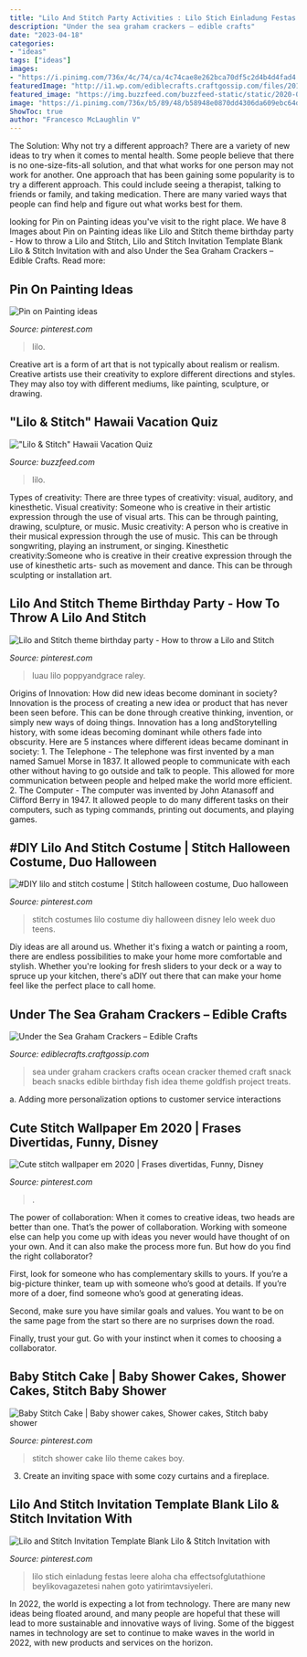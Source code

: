 ```yaml
---
title: "Lilo And Stitch Party Activities : Lilo Stich Einladung Festas Leere Aloha Cha Effectsofglutathione Beylikovagazetesi Nahen Goto Yatirimtavsiyeleri"
description: "Under the sea graham crackers – edible crafts"
date: "2023-04-18"
categories:
- "ideas"
tags: ["ideas"]
images:
- "https://i.pinimg.com/736x/4c/74/ca/4c74cae8e262bca70df5c2d4b4d4fad4.jpg"
featuredImage: "http://i1.wp.com/ediblecrafts.craftgossip.com/files/2016/01/Under-the-Sea-Graham-Crackers.jpg?fit=600,800"
featured_image: "https://img.buzzfeed.com/buzzfeed-static/static/2020-04/21/22/enhanced/81faf4baf92a/original-1508-1587509296-2.jpg?crop=1249:654;0,38%26downsize=1250:*"
image: "https://i.pinimg.com/736x/b5/89/48/b58948e0870dd4306da609ebc64dae5f.jpg"
ShowToc: true
author: "Francesco McLaughlin V"
---
```



The Solution: Why not try a different approach?
There are a variety of new ideas to try when it comes to mental health. Some people believe that there is no one-size-fits-all solution, and that what works for one person may not work for another. One approach that has been gaining some popularity is to try a different approach. This could include seeing a therapist, talking to friends or family, and taking medication. There are many varied ways that people can find help and figure out what works best for them.

	

		
looking for Pin on Painting ideas you've visit to the right place. We have 8 Images about Pin on Painting ideas like Lilo and Stitch theme birthday party - How to throw a Lilo and Stitch, Lilo and Stitch Invitation Template Blank Lilo &amp; Stitch Invitation with and also Under the Sea Graham Crackers – Edible Crafts. Read more:
		
    
## Pin On Painting Ideas

<img loading=lazy src="https://i.pinimg.com/736x/b5/89/48/b58948e0870dd4306da609ebc64dae5f.jpg" onerror="this.onerror=null;this.src='https://tse2.mm.bing.net/th?id=OIP.Cz9q6g1V0tISYDpcNLUIrwAAAA&amp;pid=15.1';" alt="Pin on Painting ideas">

_Source: pinterest.com_

>lilo. 

	

Creative art is a form of art that is not typically about realism or realism. Creative artists use their creativity to explore different directions and styles. They may also toy with different mediums, like painting, sculpture, or drawing.

    
## &quot;Lilo &amp; Stitch&quot; Hawaii Vacation Quiz

<img loading=lazy src="https://img.buzzfeed.com/buzzfeed-static/static/2020-04/21/22/enhanced/81faf4baf92a/original-1508-1587509296-2.jpg?crop=1249:654;0,38%26downsize=1250:*" onerror="this.onerror=null;this.src='https://tse1.mm.bing.net/th?id=OIP.WLcmPkyBy1sHdl1JVjCOtQHaD4&amp;pid=15.1';" alt="&quot;Lilo &amp; Stitch&quot; Hawaii Vacation Quiz">

_Source: buzzfeed.com_

>lilo. 

	

Types of creativity: There are three types of creativity: visual, auditory, and kinesthetic.
Visual creativity: Someone who is creative in their artistic expression through the use of visual arts. This can be through painting, drawing, sculpture, or music. Music creativity: A person who is creative in their musical expression through the use of music. This can be through songwriting, playing an instrument, or singing. Kinesthetic creativity:Someone who is creative in their creative expression through the use of kinesthetic arts- such as movement and dance. This can be through sculpting or installation art.

    
## Lilo And Stitch Theme Birthday Party - How To Throw A Lilo And Stitch

<img loading=lazy src="https://i.pinimg.com/736x/93/f2/14/93f21462edba7446eb2ebb54ec5a89e1.jpg" onerror="this.onerror=null;this.src='https://tse1.mm.bing.net/th?id=OIP.YNUu2QXwc5P8_QZ1uOfP2QHaK4&amp;pid=15.1';" alt="Lilo and Stitch theme birthday party - How to throw a Lilo and Stitch">

_Source: pinterest.com_

>luau lilo poppyandgrace raley. 

	

Origins of Innovation: How did new ideas become dominant in society?
Innovation is the process of creating a new idea or product that has never been seen before. This can be done through creative thinking, invention, or simply new ways of doing things. Innovation has a long andStorytelling history, with some ideas becoming dominant while others fade into obscurity. Here are 5 instances where different ideas became dominant in society: 1. The Telephone - The telephone was first invented by a man named Samuel Morse in 1837. It allowed people to communicate with each other without having to go outside and talk to people. This allowed for more communication between people and helped make the world more efficient. 2. The Computer - The computer was invented by John Atanasoff and Clifford Berry in 1947. It allowed people to do many different tasks on their computers, such as typing commands, printing out documents, and playing games.

    
## #DIY Lilo And Stitch Costume | Stitch Halloween Costume, Duo Halloween

<img loading=lazy src="https://i.pinimg.com/736x/1c/76/f1/1c76f12ec6149d34614ac7f46f861021--party-costumes-disney-costumes.jpg" onerror="this.onerror=null;this.src='https://tse2.mm.bing.net/th?id=OIP.0ZyFTvjqlz7jA5ihINHl4AHaJ3&amp;pid=15.1';" alt="#DIY lilo and stitch costume | Stitch halloween costume, Duo halloween">

_Source: pinterest.com_

>stitch costumes lilo costume diy halloween disney lelo week duo teens. 

	

Diy ideas are all around us. Whether it's fixing a watch or painting a room, there are endless possibilities to make your home more comfortable and stylish. Whether you're looking for fresh sliders to your deck or a way to spruce up your kitchen, there's aDIY out there that can make your home feel like the perfect place to call home.

    
## Under The Sea Graham Crackers – Edible Crafts

<img loading=lazy src="http://i1.wp.com/ediblecrafts.craftgossip.com/files/2016/01/Under-the-Sea-Graham-Crackers.jpg?fit=600,800" onerror="this.onerror=null;this.src='https://tse4.mm.bing.net/th?id=OIP.nOFoFoNlhHWraWEURspINAHaJ4&amp;pid=15.1';" alt="Under the Sea Graham Crackers – Edible Crafts">

_Source: ediblecrafts.craftgossip.com_

>sea under graham crackers crafts ocean cracker themed craft snack beach snacks edible birthday fish idea theme goldfish project treats. 

	

a. Adding more personalization options to customer service interactions 

    
## Cute Stitch Wallpaper Em 2020 | Frases Divertidas, Funny, Disney

<img loading=lazy src="https://i.pinimg.com/736x/41/ee/74/41ee74320e90f5fe5bf130269ca62d87.jpg" onerror="this.onerror=null;this.src='https://tse1.mm.bing.net/th?id=OIP.N2WX4q8ubsvfzDUa301NkgHaIK&amp;pid=15.1';" alt="Cute stitch wallpaper em 2020 | Frases divertidas, Funny, Disney">

_Source: pinterest.com_

>. 

	

The power of collaboration:
When it comes to creative ideas, two heads are better than one. That’s the power of collaboration.
Working with someone else can help you come up with ideas you never would have thought of on your own. And it can also make the process more fun. But how do you find the right collaborator?

First, look for someone who has complementary skills to yours. If you’re a big-picture thinker, team up with someone who’s good at details. If you’re more of a doer, find someone who’s good at generating ideas.

Second, make sure you have similar goals and values. You want to be on the same page from the start so there are no surprises down the road.

Finally, trust your gut. Go with your instinct when it comes to choosing a collaborator.

    
## Baby Stitch Cake | Baby Shower Cakes, Shower Cakes, Stitch Baby Shower

<img loading=lazy src="https://i.pinimg.com/originals/be/92/ca/be92cae7b829b5d418764d2bcb816e89.jpg" onerror="this.onerror=null;this.src='https://tse1.mm.bing.net/th?id=OIP.fJfN3syZVIfQHUmdNfcGSwHaLs&amp;pid=15.1';" alt="Baby Stitch Cake | Baby shower cakes, Shower cakes, Stitch baby shower">

_Source: pinterest.com_

>stitch shower cake lilo theme cakes boy. 

	

3. Create an inviting space with some cozy curtains and a fireplace. 

    
## Lilo And Stitch Invitation Template Blank Lilo &amp; Stitch Invitation With

<img loading=lazy src="https://i.pinimg.com/736x/4c/74/ca/4c74cae8e262bca70df5c2d4b4d4fad4.jpg" onerror="this.onerror=null;this.src='https://tse4.mm.bing.net/th?id=OIP.CE-fQMNp8DBw5VEW5J1kZwHaKf&amp;pid=15.1';" alt="Lilo and Stitch Invitation Template Blank Lilo &amp; Stitch Invitation with">

_Source: pinterest.com_

>lilo stich einladung festas leere aloha cha effectsofglutathione beylikovagazetesi nahen goto yatirimtavsiyeleri. 

	

In 2022, the world is expecting a lot from technology. There are many new ideas being floated around, and many people are hopeful that these will lead to more sustainable and innovative ways of living. Some of the biggest names in technology are set to continue to make waves in the world in 2022, with new products and services on the horizon.

